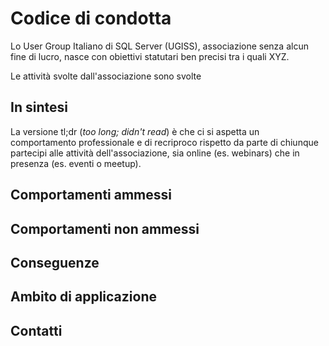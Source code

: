 # Codice di condotta #

Lo User Group Italiano di SQL Server (UGISS), associazione senza alcun fine di lucro, nasce con obiettivi statutari ben precisi tra i quali XYZ.

Le attività svolte dall'associazione sono svolte 

## In sintesi ##

La versione tl;dr (*too long; didn't read*) è che ci si aspetta un comportamento professionale e di recriproco rispetto da parte di chiunque partecipi alle attività dell'associazione, sia online (es. webinars) che in presenza (es. eventi o meetup).

## Comportamenti ammessi ##

## Comportamenti non ammessi ##

## Conseguenze ##

## Ambito di applicazione ##

## Contatti ##

